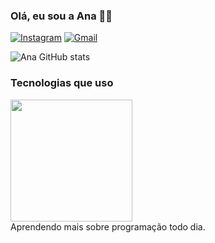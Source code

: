 ### Olá, eu sou a Ana ✋🏻

[![Instagram](https://img.shields.io/badge/Instagram-E4405F?style=for-the-badge&logo=instagram&logoColor=white)](https://www.instagram.com/anacs_pinheiro/)
[![Gmail](https://img.shields.io/badge/Gmail-D14836?style=for-the-badge&logo=gmail&logoColor=white)](https://www.anacpinheiro10@gmail.com)

![Ana GitHub stats](https://github-readme-stats.vercel.app/api?username=KiraMk&show_icons=true&theme=dracula)

### Tecnologias que uso
<img height="195em" src="https://github-readme-stats.vercel.app/api/top-langs/?username=KiraMk&layout=compact&langs_count=16&theme=dracula"/>
<br/>
Aprendendo mais sobre programação todo dia.
